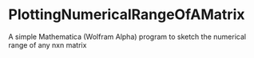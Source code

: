 # PlottingNumericalRangeOfAMatrix
A simple Mathematica (Wolfram Alpha) program to sketch the numerical range of any nxn matrix
